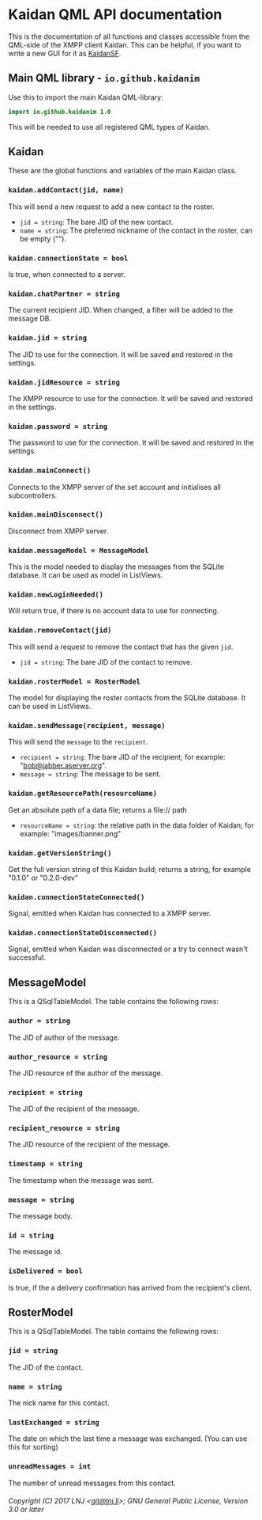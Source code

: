 # Kaidan QML API documentation

This is the documentation of all functions and classes accessible from the
QML-side of the XMPP client Kaidan. This can be helpful, if you want to write a
new GUI for it as [KaidanSF](https://github.com/kaidanim/kaidansf).

## Main QML library - `io.github.kaidanim`

Use this to import the main Kaidan QML-library:
```qml
import io.github.kaidanim 1.0
```

This will be needed to use all registered QML types of Kaidan.


## Kaidan

These are the global functions and variables of the main Kaidan class.

### `kaidan.addContact(jid, name)`
This will send a new request to add a new contact to the roster.
* `jid = string`: The bare JID of the new contact.
* `name = string`: The preferred nickname of the contact in the roster, can be
empty ("").

### `kaidan.connectionState = bool`
Is true, when connected to a server.

### `kaidan.chatPartner = string`
The current recipient JID. When changed, a filter will be added to the message DB.

### `kaidan.jid = string`
The JID to use for the connection. It will be saved and restored in the settings.

### `kaidan.jidResource = string`
The XMPP resource to use for the connection. It will be saved and restored in
the settings.

### `kaidan.password = string`
The password to use for the connection. It will be saved and restored in the settings.

### `kaidan.mainConnect()`
Connects to the XMPP server of the set account and initialises all subcontrollers.

### `kaidan.mainDisconnect()`
Disconnect from XMPP server.

### `kaidan.messageModel = MessageModel`
This is the model needed to display the messages from the SQLite database. It
can be used as model in ListViews.

### `kaidan.newLoginNeeded()`
Will return true, if there is no account data to use for connecting.

### `kaidan.removeContact(jid)`
This will send a request to remove the contact that has the given `jid`.
* `jid = string`: The bare JID of the contact to remove.

### `kaidan.rosterModel = RosterModel`
The model for displaying the roster contacts from the SQLite database. It can be
used in ListViews.

### `kaidan.sendMessage(recipient, message)`
This will send the `message` to the `recipient`.
* `recipient = string`: The bare JID of the recipient; for example:
"bob@jabber.aserver.org".
* `message = string`: The message to be sent.

### `kaidan.getResourcePath(resourceName)`
Get an absolute path of a data file; returns a file:// path
* `resourceName = string`: the relative path in the data folder of Kaidan; for example:
"images/banner.png"

### `kaidan.getVersionString()`
Get the full version string of this Kaidan build; returns a string, for example
"0.1.0" or "0.2.0-dev"

### `kaidan.connectionStateConnected()`
Signal, emitted when Kaidan has connected to a XMPP server.

### `kaidan.connectionStateDisconnected()`
Signal, emitted when Kaidan was disconnected or a try to connect wasn't successful.


## MessageModel

This is a QSqlTableModel. The table contains the following rows:

### `author = string`
The JID of author of the message.

### `author_resource = string`
The JID resource of the author of the message.

### `recipient = string`
The JID of the recipient of the message.

### `recipient_resource = string`
The JID resource of the recipient of the message.

### `timestamp = string`
The timestamp when the message was sent.

### `message = string`
The message body.

### `id = string`
The message id.

### `isDelivered = bool`
Is true, if the a delivery confirmation has arrived from the recipient's client.


## RosterModel

This is a QSqlTableModel. The table contains the following rows:

### `jid = string`
The JID of the contact.

### `name = string`
The nick name for this contact.

### `lastExchanged = string`
The date on which the last time a message was exchanged. (You can use this for
sorting)

### `unreadMessages = int`
The number of unread messages from this contact.

###### Copyright (C) 2017 LNJ <<git@lnj.li>>; GNU General Public License, Version 3.0 or later

